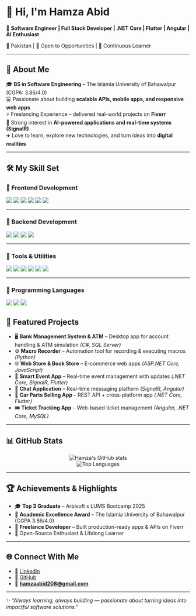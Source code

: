 # 👋 Hi, I'm Hamza Abid  

🚀 **Software Engineer | Full Stack Developer | .NET Core | Flutter | Angular | AI Enthusiast**  

📍 Pakistan | 💼 Open to Opportunities | 🌱 Continuous Learner  

---

## 💫 About Me  

🎓 **BS in Software Engineering** – The Islamia University of Bahawalpur (CGPA: 3.86/4.0)  
💻 Passionate about building **scalable APIs, mobile apps, and responsive web apps**  
⚡ Freelancing Experience – delivered real-world projects on **Fiverr**  
🌟 Strong interest in **AI-powered applications and real-time systems (SignalR)**  
✈️ Love to learn, explore new technologies, and turn ideas into **digital realities**  

---

## 🛠️ My Skill Set  

### 🔹 Frontend Development  
<p align="left">
  <img src="https://img.shields.io/badge/HTML5-E34F26?style=for-the-badge&logo=html5&logoColor=white" />
  <img src="https://img.shields.io/badge/CSS3-1572B6?style=for-the-badge&logo=css3&logoColor=white" />
  <img src="https://img.shields.io/badge/JavaScript-F7DF1E?style=for-the-badge&logo=javascript&logoColor=black" />
  <img src="https://img.shields.io/badge/TypeScript-3178C6?style=for-the-badge&logo=typescript&logoColor=white" />
  <img src="https://img.shields.io/badge/Angular-DD0031?style=for-the-badge&logo=angular&logoColor=white" />
  <img src="https://img.shields.io/badge/Flutter-02569B?style=for-the-badge&logo=flutter&logoColor=white" />
</p>

---

### 🔹 Backend Development  
<p align="left">
  <img src="https://img.shields.io/badge/.NET%20Core-512BD4?style=for-the-badge&logo=dotnet&logoColor=white" />
  <img src="https://img.shields.io/badge/REST%20APIs-02569B?style=for-the-badge&logo=swagger&logoColor=white" />
  <img src="https://img.shields.io/badge/SQL%20Server-CC2927?style=for-the-badge&logo=microsoftsqlserver&logoColor=white" />
  <img src="https://img.shields.io/badge/MySQL-4479A1?style=for-the-badge&logo=mysql&logoColor=white" />
</p>

---

### 🔹 Tools & Utilities  
<p align="left">
  <img src="https://img.shields.io/badge/Git-F05032?style=for-the-badge&logo=git&logoColor=white" />
  <img src="https://img.shields.io/badge/GitHub-181717?style=for-the-badge&logo=github&logoColor=white" />
  <img src="https://img.shields.io/badge/Postman-FF6C37?style=for-the-badge&logo=postman&logoColor=white" />
  <img src="https://img.shields.io/badge/Swagger-85EA2D?style=for-the-badge&logo=swagger&logoColor=black" />
  <img src="https://img.shields.io/badge/VS%20Code-0078D4?style=for-the-badge&logo=visual-studio-code&logoColor=white" />
  <img src="https://img.shields.io/badge/Visual%20Studio-5C2D91?style=for-the-badge&logo=visual-studio&logoColor=white" />
</p>

---

### 🔹 Programming Languages  
<p align="left">
  <img src="https://img.shields.io/badge/C%23-239120?style=for-the-badge&logo=c-sharp&logoColor=white" />
  <img src="https://img.shields.io/badge/Python-3776AB?style=for-the-badge&logo=python&logoColor=white" />
  <img src="https://img.shields.io/badge/C++-00599C?style=for-the-badge&logo=c%2B%2B&logoColor=white" />
</p>


## 🌟 Featured Projects  

- 🖥️ **Bank Management System & ATM** – Desktop app for account handling & ATM simulation *(C#, SQL Server)*  
- ⚙️ **Macro Recorder** – Automation tool for recording & executing macros *(Python)*  
- 🌐 **Web Store & Book Store** – E-commerce web apps *(ASP.NET Core, JavaScript)*  
- 📱 **Smart Event App** – Real-time event management with updates *(.NET Core, SignalR, Flutter)*  
- 💬 **Chat Application** – Real-time messaging platform *(SignalR, Angular)*  
- 🚗 **Car Parts Selling App** – REST API + cross-platform app *(.NET Core, Flutter)*  
- 🎟️ **Ticket Tracking App** – Web-based ticket management *(Angular, .NET Core, MySQL)*  

---

## 📊 GitHub Stats  

<div align="center">  

![Hamza's GitHub stats](https://github-readme-stats.vercel.app/api?username=Hamza2136&show_icons=true&theme=radical)  
![Top Languages](https://github-readme-stats.vercel.app/api/top-langs/?username=Hamza2136&layout=compact&theme=radical)  

</div>  

---

## 🏆 Achievements & Highlights  

- 🎓 **Top 3 Graduate** – Arbisoft x LUMS Bootcamp 2025  
- 🏅 **Academic Excellence Award** – The Islamia University of Bahawalpur (CGPA 3.86/4.0)  
- 💼 **Freelance Developer** – Built production-ready apps & APIs on Fiverr  
- 🌱 Open-Source Enthusiast & Lifelong Learner  

---

## 🌐 Connect With Me  

- 💼 [LinkedIn](https://www.linkedin.com/in/hamza-abid-6a2770332)  
- 🐙 [GitHub](https://github.com/Hamza2136)  
- 📧 **hamzaabid208@gmail.com**  

---

✨ *“Always learning, always building — passionate about turning ideas into impactful software solutions.”*  

